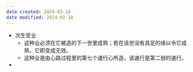 ```yaml
---
date created: 2024-02-18
date modified: 2024-02-18
---
```

- 次生受业
    - 这种业必须在它被造的下一世里成熟；若在该世没有具足的缘以令它成熟，它即变成无效。
    - 这种业是由心路过程里的第七个速行心所造，该速行是第二弱的速行。
- 
